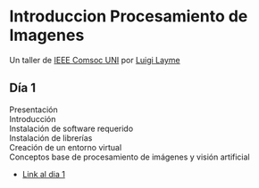 # Introduccion Procesamiento de Imagenes
 
Un taller de [IEEE Comsoc UNI](https://www.facebook.com/comsocuni) por [Luigi Layme](https://github.com/ratondelcongo)

## Día 1

Presentación  
Introducción  
Instalación de software requerido  
Instalación de librerías  
Creación de un entorno virtual  
Conceptos base de procesamiento de imágenes y visión artificial

- [Link al dia 1](dia1) 